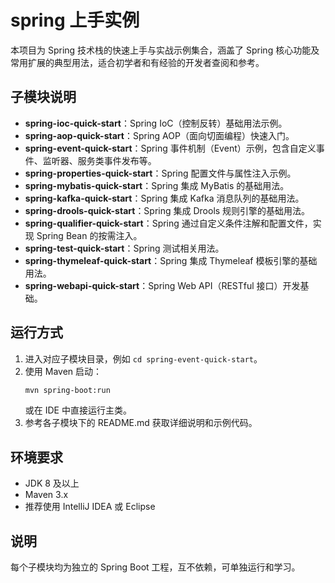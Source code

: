 # spring 上手实例

本项目为 Spring 技术栈的快速上手与实战示例集合，涵盖了 Spring 核心功能及常用扩展的典型用法，适合初学者和有经验的开发者查阅和参考。

## 子模块说明

- **spring-ioc-quick-start**：Spring IoC（控制反转）基础用法示例。
- **spring-aop-quick-start**：Spring AOP（面向切面编程）快速入门。
- **spring-event-quick-start**：Spring 事件机制（Event）示例，包含自定义事件、监听器、服务类事件发布等。
- **spring-properties-quick-start**：Spring 配置文件与属性注入示例。
- **spring-mybatis-quick-start**：Spring 集成 MyBatis 的基础用法。
- **spring-kafka-quick-start**：Spring 集成 Kafka 消息队列的基础用法。
- **spring-drools-quick-start**：Spring 集成 Drools 规则引擎的基础用法。
- **spring-qualifier-quick-start**：Spring 通过自定义条件注解和配置文件，实现 Spring Bean 的按需注入。
- **spring-test-quick-start**：Spring 测试相关用法。
- **spring-thymeleaf-quick-start**：Spring 集成 Thymeleaf 模板引擎的基础用法。
- **spring-webapi-quick-start**：Spring Web API（RESTful 接口）开发基础。

## 运行方式

1. 进入对应子模块目录，例如 `cd spring-event-quick-start`。
2. 使用 Maven 启动：
   ```bash
   mvn spring-boot:run
   ```
   或在 IDE 中直接运行主类。
3. 参考各子模块下的 README.md 获取详细说明和示例代码。

## 环境要求

- JDK 8 及以上
- Maven 3.x
- 推荐使用 IntelliJ IDEA 或 Eclipse

## 说明

每个子模块均为独立的 Spring Boot 工程，互不依赖，可单独运行和学习。
